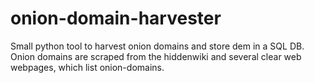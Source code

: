 # onion-domain-harvester
Small python tool to harvest onion domains and store dem in a SQL DB. Onion domains are scraped from the hiddenwiki and several clear web webpages, which list onion-domains. 
